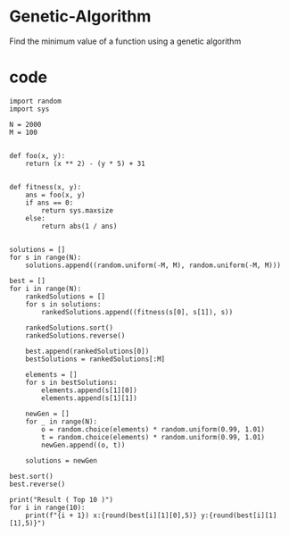 # Genetic-Algorithm
Find the minimum value of a function using a genetic algorithm

# code

    import random
    import sys

    N = 2000
    M = 100


    def foo(x, y):
        return (x ** 2) - (y * 5) + 31


    def fitness(x, y):
        ans = foo(x, y)
        if ans == 0:
            return sys.maxsize
        else:
            return abs(1 / ans)


    solutions = []
    for s in range(N):
        solutions.append((random.uniform(-M, M), random.uniform(-M, M)))

    best = []
    for i in range(N):
        rankedSolutions = []
        for s in solutions:
            rankedSolutions.append((fitness(s[0], s[1]), s))

        rankedSolutions.sort()
        rankedSolutions.reverse()

        best.append(rankedSolutions[0])
        bestSolutions = rankedSolutions[:M]

        elements = []
        for s in bestSolutions:
            elements.append(s[1][0])
            elements.append(s[1][1])

        newGen = []
        for _ in range(N):
            o = random.choice(elements) * random.uniform(0.99, 1.01)
            t = random.choice(elements) * random.uniform(0.99, 1.01)
            newGen.append((o, t))

        solutions = newGen

    best.sort()
    best.reverse()

    print("Result ( Top 10 )")
    for i in range(10):
        print(f"{i + 1}) x:{round(best[i][1][0],5)} y:{round(best[i][1][1],5)}")

